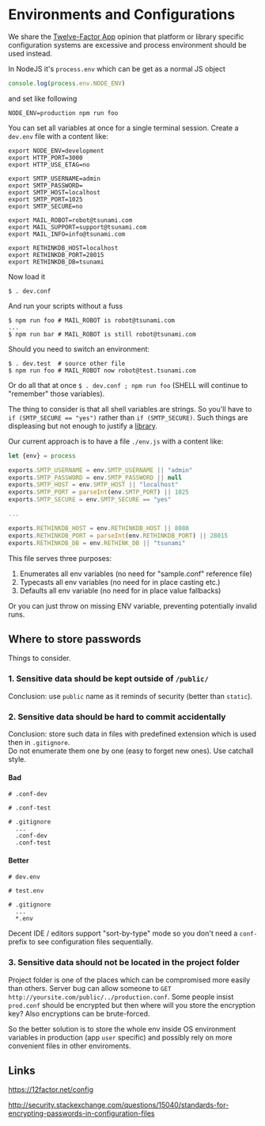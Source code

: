 # Environments and Configurations

We share the [Twelve-Factor App](https://12factor.net/config) opinion that platform or library specific configuration 
systems are excessive and process environment should be used instead.

In NodeJS it's `process.env` which can be get as a normal JS object 

```js
console.log(process.env.NODE_ENV)
```

and set like following

```
NODE_ENV=production npm run foo
```

You can set all variables at once for a single terminal session. Create a `dev.env` file with a content like:

```
export NODE_ENV=development
export HTTP_PORT=3000
export HTTP_USE_ETAG=no

export SMTP_USERNAME=admin
export SMTP_PASSWORD=
export SMTP_HOST=localhost
export SMTP_PORT=1025
export SMTP_SECURE=no

export MAIL_ROBOT=robot@tsunami.com
export MAIL_SUPPORT=support@tsunami.com
export MAIL_INFO=info@tsunami.com

export RETHINKDB_HOST=localhost
export RETHINKDB_PORT=28015
export RETHINKDB_DB=tsunami
```

Now load it

```
$ . dev.conf 
```

And run your scripts without a fuss

```
$ npm run foo # MAIL_ROBOT is robot@tsunami.com
...
$ npm run bar # MAIL_ROBOT is still robot@tsunami.com
```

Should you need to switch an environment:

```
$ . dev.test  # source other file
$ npm run foo # MAIL_ROBOT now robot@test.tsunami.com
```

Or do all that at once `$ . dev.conf ; npm run foo` (SHELL will continue to "remember" those variables).

The thing to consider is that all shell variables are strings. 
So you'll have to `if (SMTP_SECURE == "yes")` rather than `if (SMTP_SECURE)`.
Such things are displeasing but not enough to justify a [library](https://github.com/lorenwest/node-config).

Our current approach is to have a file `./env.js` with a content like:

```js
let {env} = process

exports.SMTP_USERNAME = env.SMTP_USERNAME || "admin"
exports.SMTP_PASSWORD = env.SMTP_PASSWORD || null
exports.SMTP_HOST = env.SMTP_HOST || "localhost"
exports.SMTP_PORT = parseInt(env.SMTP_PORT) || 1025
exports.SMTP_SECURE = env.SMTP_SECURE == "yes"

...

exports.RETHINKDB_HOST = env.RETHINKDB_HOST || 8080
exports.RETHINKDB_PORT = parseInt(env.RETHINKDB_PORT) || 28015
exports.RETHINKDB_DB = env.RETHINK_DB || "tsunami"
```

This file serves three purposes:

1. Enumerates all env variables (no need for "sample.conf" reference file)
2. Typecasts all env variables (no need for in place casting etc.)
3. Defaults all env variable (no need for in place value fallbacks)

Or you can just throw on missing ENV variable, preventing potentially invalid runs.

## Where to store passwords

Things to consider.

### 1. Sensitive data should be kept outside of `/public/`

Conclusion: use `public` name as it reminds of security (better than `static`).

### 2. Sensitive data should be hard to commit accidentally

Conclusion: store such data in files with predefined extension which is used then in `.gitignore`.<br/>
Do not enumerate them one by one (easy to forget new ones). Use catchall style.<br/>

#### Bad

```
# .conf-dev

# .conf-test

# .gitignore
  ...
  .conf-dev
  .conf-test
```

#### Better

```
# dev.env

# test.env

# .gitignore
  ...
  *.env
```

Decent IDE / editors support "sort-by-type" mode so you don't need a `conf-` prefix to see configuration files sequentially.

### 3. Sensitive data should not be located in the project folder

Project folder is one of the places which can be compromised more easily than others.
Server bug can allow someone to `GET http://yoursite.com/public/../production.conf`.
Some people insist `prod.conf` should be encrypted but then where will you store the encryption key?
Also encryptions can be brute-forced.

So the better solution is to store the whole env inside OS environment variables in production (app `user` specific) 
and possibly rely on more convenient files in other enviroments. 

## Links

https://12factor.net/config

http://security.stackexchange.com/questions/15040/standards-for-encrypting-passwords-in-configuration-files

